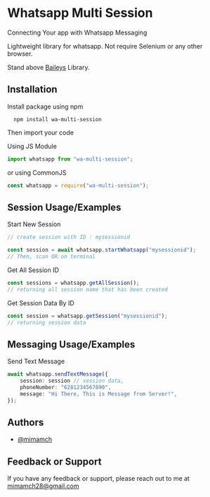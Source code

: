 # Whatsapp Multi Session

Connecting Your app with Whatsapp Messaging

Lightweight library for whatsapp. Not require Selenium or any other browser.

Stand above [Baileys](https://github.com/adiwajshing/Baileys) Library.

## Installation

Install package using npm

```
  npm install wa-multi-session
```

Then import your code

Using JS Module

```ts
import whatsapp from "wa-multi-session";
```

or using CommonJS

```ts
const whatsapp = require("wa-multi-session");
```

## Session Usage/Examples

Start New Session

```ts
// create session with ID : mysessionid

const session = await whatsapp.startWhatsapp("mysessionid");
// Then, scan QR on terminal
```

Get All Session ID

```ts
const sessions = whatsapp.getAllSession();
// returning all session name that has been created
```

Get Session Data By ID

```ts
const session = whatsapp.getSession("mysessionid");
// returning session data
```

## Messaging Usage/Examples

Send Text Message

```ts
await whatsapp.sendTextMessage({
    session: session // session data,
    phoneNumber: "6281234567890",
    message: "Hi There, This is Message from Server!",
});
```

## Authors

- [@mimamch](https://www.github.com/mimamch)

## Feedback or Support

If you have any feedback or support, please reach out to me at mimamch28@gmail.com
